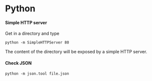 # Python 

#### Simple HTTP server

Get in a directory and type

```
python -m SimpleHTTPServer 80
```

The content of the directory will be exposed by a simple HTTP server.

#### Check JSON

```
python -m json.tool file.json
```
